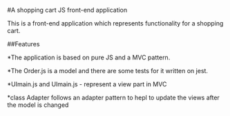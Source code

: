 #A shopping cart JS front-end application

This is a front-end application which represents functionality for a shopping cart.

##Features

*The application is based on pure JS and a MVC pattern. 

*The Order.js is a model and there are some tests for it written on jest. 

*UImain.js and UImain.js - represent a view part in MVC

*class Adapter follows an adapter pattern to hepl to update the views after the model is changed
